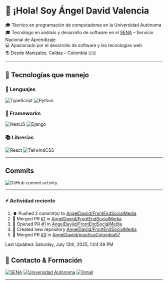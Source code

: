 # 👋 ¡Hola! Soy Ángel David Valencia

🎓 Técnico en programación de computadores en la Universidad Autónoma  
🎓 Tecnólogo en análisis y desarrollo de software en el [SENA](https://www.sena.edu.co) – Servicio Nacional de Aprendizaje  
💻 Apasionado por el desarrollo de software y las tecnologías web  
🌎 Desde Manizales, Caldas – Colombia 🇨🇴

---

## 🚀 Tecnologías que manejo

### 🧠 Lenguajes

![TypeScript](https://img.shields.io/badge/TypeScript-3178C6?style=for-the-badge&logo=typescript&logoColor=white)
![Python](https://img.shields.io/badge/Python-3776AB?style=for-the-badge&logo=python&logoColor=white)

### 🧱 Frameworks

![NestJS](https://img.shields.io/badge/NestJS-E0234E?style=for-the-badge&logo=nestjs&logoColor=white)
![Django](https://img.shields.io/badge/Django-092E20?style=for-the-badge&logo=django&logoColor=white)

### 📚 Librerías

![React](https://img.shields.io/badge/React-20232A?style=for-the-badge&logo=react&logoColor=61DAFB)
![TailwindCSS](https://img.shields.io/badge/TailwindCSS-06B6D4?style=for-the-badge&logo=tailwindcss&logoColor=white)

---

## Commits

![GitHub commit activity](https://img.shields.io/github/commit-activity/t/AngelDaviid/SocialMediaSena)

---

### :zap: Actividad reciente
<!--RECENT_ACTIVITY:start-->
1. ⬆️ Pushed 2 commit(s) to [AngelDaviid/FrontEndSocialMedia](https://github.com/AngelDaviid/FrontEndSocialMedia)<br>
2. 🎉 Merged PR [#1](https://github.com/AngelDaviid/FrontEndSocialMedia/pull/1) in [AngelDaviid/FrontEndSocialMedia](https://github.com/AngelDaviid/FrontEndSocialMedia)<br>
3. 💪 Opened PR [#1](https://github.com/AngelDaviid/FrontEndSocialMedia/pull/1) in [AngelDaviid/FrontEndSocialMedia](https://github.com/AngelDaviid/FrontEndSocialMedia)<br>
4. 📔 Created new repository [AngelDaviid/FrontEndSocialMedia](https://github.com/AngelDaviid/FrontEndSocialMedia)<br>
5. 🎉 Merged PR [#3](https://github.com/AngelDaviid/practicaColombia57/pull/3) in [AngelDaviid/practicaColombia57](https://github.com/AngelDaviid/practicaColombia57)<br>
<!--RECENT_ACTIVITY:end-->
<!--RECENT_ACTIVITY:last_update-->
Last Updated: Saturday, July 12th, 2025, 1:04:49 PM
<!--RECENT_ACTIVITY:last_update_end-->

## 📌 Contacto & Formación

[![SENA](https://img.shields.io/badge/Formado%20en-SENA-00A859?style=for-the-badge&logo=googleclassroom&logoColor=white)](https://www.sena.edu.co)
[![Universidad Autónoma](https://img.shields.io/badge/Técnico-Universidad%20Autónoma-0066CC?style=for-the-badge&logo=academia&logoColor=white)](https://www.autonoma.edu.co)
[![Gmail](https://img.shields.io/badge/Email-angerlvalenciav%40gmail.com-D14836?style=for-the-badge&logo=gmail&logoColor=white)](mailto:angerlvalencia@gmail.com)

---


